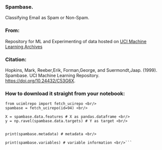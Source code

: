 ### Spambase.
Classifying Email as Spam or Non-Spam. 

### From:
Repository for ML and Experimenting of data hosted on [UCI Machine Learning Archives](https://archive.ics.uci.edu/)

### Citation:
Hopkins, Mark, Reeber,Erik, Forman,George, and Suermondt,Jaap. (1999). Spambase. UCI Machine Learning Repository. https://doi.org/10.24432/C53G6X.


### How to download it straight from your notebook:

```!pip install ucimlrepo <br/>
from ucimlrepo import fetch_ucirepo <br/>
spambase = fetch_ucirepo(id=94) <br/>
 
X = spambase.data.features # X as pandas.dataframe <br/>
y = np.ravel(spambase.data.targets) # Y as target <br/>
  

print(spambase.metadata) # metadata <br/>
  
print(spambase.variables) # variable information <br/>```
